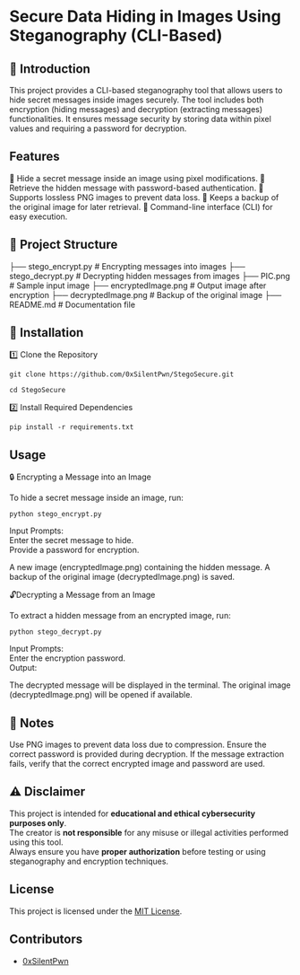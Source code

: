 # Secure Data Hiding in Images Using Steganography (CLI-Based)

## 🔐 Introduction
This project provides a CLI-based steganography tool that allows users to hide secret messages inside images securely. 
The tool includes both encryption (hiding messages) and decryption (extracting messages) functionalities. 
It ensures message security by storing data within pixel values and requiring a password for decryption.

## Features
🔹 Hide a secret message inside an image using pixel modifications.
🔹 Retrieve the hidden message with password-based authentication.
🔹 Supports lossless PNG images to prevent data loss.
🔹 Keeps a backup of the original image for later retrieval.
🔹 Command-line interface (CLI) for easy execution.

## 📂 Project Structure

├── stego_encrypt.py      # Encrypting messages into images
├── stego_decrypt.py      # Decrypting hidden messages from images
├── PIC.png               # Sample input image
├── encryptedImage.png    # Output image after encryption
├── decryptedImage.png    # Backup of the original image
├── README.md             # Documentation file

## 📌 Installation
1️⃣ Clone the Repository

`git clone https://github.com/0xSilentPwn/StegoSecure.git`

`cd StegoSecure`

2️⃣ Install Required Dependencies

`pip install -r requirements.txt`

## Usage
🔒 Encrypting a Message into an Image  

To hide a secret message inside an image, run:  

`python stego_encrypt.py`  

Input Prompts:  
Enter the secret message to hide.  
Provide a password for encryption.

A new image (encryptedImage.png) containing the hidden message.
A backup of the original image (decryptedImage.png) is saved.

🔓Decrypting a Message from an Image

To extract a hidden message from an encrypted image, run:

`python stego_decrypt.py`

Input Prompts:  
Enter the encryption password.  
Output:

The decrypted message will be displayed in the terminal.
The original image (decryptedImage.png) will be opened if available.

## 📜 Notes
Use PNG images to prevent data loss due to compression.
Ensure the correct password is provided during decryption.
If the message extraction fails, verify that the correct encrypted image and password are used.

## ⚠️ Disclaimer
This project is intended for **educational and ethical cybersecurity purposes only**.  
The creator is **not responsible** for any misuse or illegal activities performed using this tool.  
Always ensure you have **proper authorization** before testing or using steganography and encryption techniques.

## License
This project is licensed under the [MIT License](LICENSE).

## Contributors
- [0xSilentPwn](https://github.com/0xSilentPwn)
